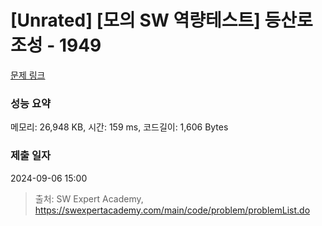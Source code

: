 # [Unrated] [모의 SW 역량테스트] 등산로 조성 - 1949 

[문제 링크](https://swexpertacademy.com/main/code/problem/problemDetail.do?contestProbId=AV5PoOKKAPIDFAUq) 

### 성능 요약

메모리: 26,948 KB, 시간: 159 ms, 코드길이: 1,606 Bytes

### 제출 일자

2024-09-06 15:00



> 출처: SW Expert Academy, https://swexpertacademy.com/main/code/problem/problemList.do